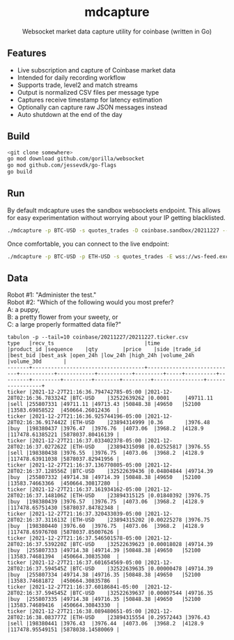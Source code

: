 <h1 align="center">mdcapture</h2>
<p align="center">
Websocket market data capture utility for coinbase (written in Go)
</p>
<p align="center">

## Features

* Live subscription and capture of Coinbase market data
* Intended for daily recording workflow
* Supports trade, level2 and match streams
* Output is normalized CSV files per message type
* Captures receive timestamp for latency estimation
* Optionally can capture raw JSON messages instead
* Auto shutdown at the end of the day

## Build

```sh
<git clone somewhere>
go mod download github.com/gorilla/websocket
go mod github.com/jessevdk/go-flags
go build
```

## Run

By default mdcapture uses the sandbox websockets endpoint. This allows for easy experimentation without worrying about your IP
getting blacklisted.

```sh
./mdcapture -p BTC-USD -s quotes_trades -D coinbase.sandbox/20211227 --status
```

Once comfortable, you can connect to the live endpoint:

```sh
./mdcapture -p BTC-USD -p ETH-USD -s quotes_trades -E wss://ws-feed.exchange.coinbase.com -D coinbase/20211227 --status
```

## Data

Robot #1: "Administer the test."<br>
Robot #2: "Which of the following would you most prefer? <br>
A: a puppy, <br>
B: a pretty flower from your sweety, or <br>
C: a large properly formatted data file?"<br>

```
tabulon -p --tail=10 coinbase/20211227/20211227.ticker.csv
type   |recv_ts                             |time                        |product_id |sequence    |qty        |price    |side |trade_id  |best_bid |best_ask |open_24h |low_24h |high_24h |volume_24h      |volume_30d       |
-------+------------------------------------+----------------------------+-----------+------------+-----------+---------+-----+----------+---------+---------+---------+--------+---------+----------------+-----------------+
ticker |2021-12-27T21:16:36.794742785-05:00 |2021-12-28T02:16:36.783324Z |BTC-USD    |32522639262 |0.0001     |49711.11 |sell |255807331 |49711.11 |49713.43 |50848.38 |49650   |52100    |13583.69858522  |450664.26012436  |
ticker |2021-12-27T21:16:36.925744196-05:00 |2021-12-28T02:16:36.917442Z |ETH-USD    |23894314999 |0.36       |3976.48  |buy  |198380437 |3976.47  |3976.76  |4073.06  |3968.2  |4128.9   |117478.61385221 |5878037.80416139 |
ticker |2021-12-27T21:16:37.033402378-05:00 |2021-12-28T02:16:37.027262Z |ETH-USD    |23894315098 |0.02525817 |3976.55  |sell |198380438 |3976.55  |3976.75  |4073.06  |3968.2  |4128.9   |117478.63911038 |5878037.82941956 |
ticker |2021-12-27T21:16:37.136770805-05:00 |2021-12-28T02:16:37.128556Z |BTC-USD    |32522639436 |0.04804844 |49714.39 |buy  |255807332 |49714.38 |49714.39 |50848.38 |49650   |52100    |13583.74663366  |450664.30817280  |
ticker |2021-12-27T21:16:37.161934162-05:00 |2021-12-28T02:16:37.148106Z |ETH-USD    |23894315125 |0.01840392 |3976.75  |buy  |198380439 |3976.57  |3976.75  |4073.06  |3968.2  |4128.9   |117478.65751430 |5878037.84782348 |
ticker |2021-12-27T21:16:37.320433039-05:00 |2021-12-28T02:16:37.311613Z |ETH-USD    |23894315202 |0.00225278 |3976.75  |buy  |198380440 |3976.60  |3976.75  |4073.06  |3968.2  |4128.9   |117478.65976708 |5878037.85007626 |
ticker |2021-12-27T21:16:37.546501578-05:00 |2021-12-28T02:16:37.539220Z |BTC-USD    |32522639623 |0.00018028 |49714.39 |buy  |255807333 |49714.38 |49714.39 |50848.38 |49650   |52100    |13583.74681394  |450664.30835308  |
ticker |2021-12-27T21:16:37.601654569-05:00 |2021-12-28T02:16:37.594545Z |BTC-USD    |32522639635 |0.00000478 |49714.39 |buy  |255807334 |49714.38 |49716.35 |50848.38 |49650   |52100    |13583.74681872  |450664.30835786  |
ticker |2021-12-27T21:16:37.60186841-05:00  |2021-12-28T02:16:37.594545Z |BTC-USD    |32522639637 |0.00007544 |49716.35 |buy  |255807335 |49714.38 |49716.35 |50848.38 |49650   |52100    |13583.74689416  |450664.30843330  |
ticker |2021-12-27T21:16:38.089480651-05:00 |2021-12-28T02:16:38.083777Z |ETH-USD    |23894315554 |0.29572443 |3976.43  |sell |198380441 |3976.43  |3976.44  |4073.06  |3968.2  |4128.9   |117478.95549151 |5878038.14580069 |
```
